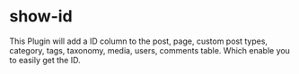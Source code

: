 # show-id
This Plugin will add a ID column to the post, page, custom post types, category, tags, taxonomy, media, users, comments table. Which enable you to easily get the ID.
